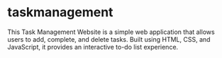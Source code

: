 # taskmanagement
This Task Management Website is a simple web application that allows users to add, complete, and delete tasks. Built using HTML, CSS, and JavaScript, it provides an interactive to-do list experience.
